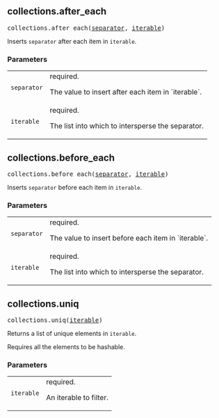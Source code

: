 ## collections.after_each

<pre>
collections.after_each(<a href="#collections.after_each-separator">separator</a>, <a href="#collections.after_each-iterable">iterable</a>)
</pre>

Inserts `separator` after each item in `iterable`.

### Parameters

<table class="params-table">
  <colgroup>
    <col class="col-param" />
    <col class="col-description" />
  </colgroup>
  <tbody>
    <tr id="collections.after_each-separator">
      <td><code>separator</code></td>
      <td>
        required.
        <p>
          The value to insert after each item in `iterable`.
        </p>
      </td>
    </tr>
    <tr id="collections.after_each-iterable">
      <td><code>iterable</code></td>
      <td>
        required.
        <p>
          The list into which to intersperse the separator.
        </p>
      </td>
    </tr>
  </tbody>
</table>


## collections.before_each

<pre>
collections.before_each(<a href="#collections.before_each-separator">separator</a>, <a href="#collections.before_each-iterable">iterable</a>)
</pre>

Inserts `separator` before each item in `iterable`.

### Parameters

<table class="params-table">
  <colgroup>
    <col class="col-param" />
    <col class="col-description" />
  </colgroup>
  <tbody>
    <tr id="collections.before_each-separator">
      <td><code>separator</code></td>
      <td>
        required.
        <p>
          The value to insert before each item in `iterable`.
        </p>
      </td>
    </tr>
    <tr id="collections.before_each-iterable">
      <td><code>iterable</code></td>
      <td>
        required.
        <p>
          The list into which to intersperse the separator.
        </p>
      </td>
    </tr>
  </tbody>
</table>


## collections.uniq

<pre>
collections.uniq(<a href="#collections.uniq-iterable">iterable</a>)
</pre>

Returns a list of unique elements in `iterable`.

Requires all the elements to be hashable.


### Parameters

<table class="params-table">
  <colgroup>
    <col class="col-param" />
    <col class="col-description" />
  </colgroup>
  <tbody>
    <tr id="collections.uniq-iterable">
      <td><code>iterable</code></td>
      <td>
        required.
        <p>
          An iterable to filter.
        </p>
      </td>
    </tr>
  </tbody>
</table>


